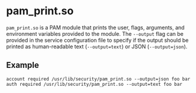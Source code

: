 # pam_print.so

`pam_print.so` is a PAM module that prints the user, flags, arguments, and environment variables provided to the module.
The `--output` flag can be provided in the service configuration file to specify if the output should be printed as human-readable text (`--output=text`) or JSON (`--output=json`).

## Example

```pam
account required /usr/lib/security/pam_print.so --output=json foo bar
auth required /usr/lib/security/pam_print.so --output=text foo bar
```
